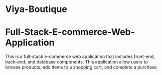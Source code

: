 # Viya-Boutique
# Full-Stack-E-commerce-Web-Application
This is a full-stack e-commerce web application that includes front-end, back-end, and database components. This application allow users to browse products, add items to a shopping cart, and complete a purchase

